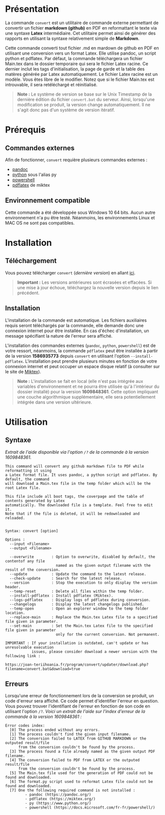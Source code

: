 # Présentation
La commande `convert` est un utilitaire de commande externe permettant de convertir un fichier **markdown (github)** en PDF en reformattant le texte via une syntaxe **Latex** intermédiaire. Cet utilitaire permet ainsi de générer des rapports en utilisant la syntaxe relativement simple de **Markdown**.

Cette commande converti tout fichier .md en mardown de github en PDF en utilisant une conversion vers un format Latex. Elle utilise pandoc, un script python et pdflatex. Par défaut, la commande téléchargera un fichier Main.tex dans le dossier temporaire qui sera le fichier Latex racine. Ce dernier inclut les tags d'initialisation, la page de garde et la table des matères générée par Latex automatiquement. Le fichier Latex racine est un modèle. Vous êtes libre de le modifier. Notez que si le fichier Main.tex est introuvable, il sera retéléchargé et réinitialisé.

> **Note :** Le système de version se base sur le Unix Timestamp de la dernière édition du fichier `convert.bat` du serveur. Ainsi, lorsqu'une modification se produit, la version change automatiquement. Il ne s'agit donc pas d'un système de version itératif.

# Prérequis
## Commandes externes
Afin de fonctionner, `convert` requière plusieurs commandes externes :
- [pandoc](https://pandoc.org/)
- [python](https://www.python.org/) sous l'alias py
- [powershell](https://docs.microsoft.com/fr-fr/powershell/)
- [pdflatex](https://miktex.org/) de miktex

## Environnement compatible
Cette commande a été développée sous Windows 10 64 bits. Aucun autre environnement n'a pu être testé. Néanmoins, les environnements Linux et MAC OS ne sont pas compatibles.

# Installation
## Téléchargement
Vous pouvez télécharger `convert` (*dernière version*) en allant [ici](https://joan-teriihoania.fr/program/convert/updater/download.php?filename=convert.bat&download=true).
> **Important :** Les versions antérieures sont écrasées et effacées. Si une mise à jour échoue, téléchargez la nouvelle version depuis le lien précédent.

## Installation
L'installation de la commande est automatique. Les fichiers auxiliaires requis seront téléchargés par la commande, elle demande donc une connexion internet pour être installée. En cas d'échec d'installation, un message spécifiant la nature de l'erreur sera affiché.

L'installation des commandes externes (`pandoc`, `python`, `powershell`) est de votre ressort, néanmoins, la commande `pdflatex` peut être installée à partir de la version **1586935773** depuis `convert` en utilisant l'option `--install-pdflatex`. L'installation peut prendre plusieurs minutes en fonction de votre connexion internet et peut occuper un espace disque relatif (à consulter sur le site de [Miktex](https://miktex.org/)).

> **Note :** L'installation se fait en local (elle n'est pas intégrée aux variables d'environnement et ne pourra être utilisée qu'à l'intérieur du dossier installé) pour la version **1609848361**. Cette option impliquant une couche algorithmique supplémentaire, elle sera potentiellement intégrée dans une version ultérieure.

# Utilisation
## Syntaxe
*Extrait de l'aide disponible via l'option `/?` de la commande à la version 1609848361.*

```
This command will convert any github markdown file to PDF while reformatting it using
a Latex format file. It uses pandoc, a python script and pdflatex. By default, the command
will download a Main.tex file in the temp folder which will be the root Latex file.

This file include all boot tags, the coverpage and the table of contents generated by Latex
automatically. The downloaded file is a template. Feel free to edit it.
Note that if the file is deleted, it will be redownloaded and reloaded.


Syntax: convert [option]

Options :
  --input <Filename>
  --output <Filename>

  --overwrite        : Option to overwrite, disabled by default, the contentof any file
                       named as the given output filename with the result of the conversion.
  --update           : Update the command to the latest release.
  --check-update     : Search for the latest release.
  --version          : Stop the execution to only display the version header.
  --temp-reset       : Delete all files within the temp folder.
  --install-pdflatex : Install pdflatex (Miktex).
  --logs-pdflatex    : Display logs of pdflatex during conversion.
  --changelogs       : Display the latest changelogs published.
  --temp-open        : Open an explorer window to the temp folder location.
  --replace-main     : Replace the Main.tex Latex file to a specified file given in parameter.
  --set-main         : Set the Main.tex Latex file to the specified file given in parameter
                       only for the current conversion. Not permanent.

IMPORTANT : If your installation is outdated, can't update or has unresolvable execution
            issues, please consider download a newer version with the following link :

https://joan-teriihoania.fr/program/convert/updater/download.php?filename=convert.bat&download=true
```

## Erreurs
Lorsqu'une erreur de fonctionnement lors de la conversion se produit, un code d'erreur sera affiché. Ce code permet d'identifier l'erreur en question. Vous pouvez trouver l'identifiant de l'erreur en fonction de son code en utilisant l'option `/?`. *Voici un extrait de l'aide sur l'index d'erreur de la commande à la version 1609848361 :*

```
Error codes index:
  [0] The process ended without any errors.
  [1] The process couldn't find the given input filename.
  [2] The conversion failed to LATEX from GITHUB MARKDOWN or the outputed result/file
      from the conversion couldn't be found by the process.
  [3] The process found a file already named as the given output PDF filename.
  [4] The conversion failed to PDF from LATEX or the outputed result/file
      from the conversion couldn't be found by the process.
  [5] The Main.tex file used for the generation of PDF could not be found and downloaded.
  [6] The format.py script used to reformat Latex file could not be found and downloaded.
  [7] One the following required command is not installed :
         - pandoc (https://pandoc.org/)
         - pdflatex (https://miktex.org/)
         - py (https://www.python.org/)
         - powershell (https://docs.microsoft.com/fr-fr/powershell/)
```
